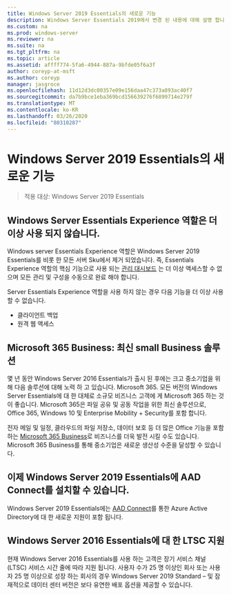```yaml
---
title: Windows Server 2019 Essentials의 새로운 기능
description: Windows Server Essentials 2019에서 변경 된 내용에 대해 설명 합니다.
ms.custom: na
ms.prod: windows-server
ms.reviewer: na
ms.suite: na
ms.tgt_pltfrm: na
ms.topic: article
ms.assetid: affff774-5fa6-4944-887a-9bfde05f6a3f
author: coreyp-at-msft
ms.author: coreyp
manager: jasgroce
ms.openlocfilehash: 11d12d3dc00357e09e156daa47c373a893ac40f7
ms.sourcegitcommit: da7b9bce1eba369bcd156639276f6899714e279f
ms.translationtype: MT
ms.contentlocale: ko-KR
ms.lasthandoff: 03/26/2020
ms.locfileid: "80310287"
---
```

# <a name="whats-new-in-windows-server-2019-essentials"></a>Windows Server 2019 Essentials의 새로운 기능

> 적용 대상: Windows Server 2019 Essentials

## <a name="windows-server-essentials-experience-role-has-been-deprecated"></a>Windows Server Essentials Experience 역할은 더 이상 사용 되지 않습니다.

Windows server Essentials Experience 역할은 Windows Server 2019 Essentials를 비롯 한 모든 서버 Sku에서 제거 되었습니다. 즉, Essentials Experience 역할의 핵심 기능으로 사용 되는 [관리 대시보드](../manage/overview-of-the-dashboard-in-windows-server-essentials.md) 는 더 이상 액세스할 수 없으며 모든 관리 및 구성을 수동으로 완료 해야 합니다. 

Server Essentials Experience 역할을 사용 하지 않는 경우 다음 기능을 더 이상 사용할 수 없습니다.

-   클라이언트 백업 
-   원격 웹 액세스 

## <a name="microsoft-365-business-the-modern-small-business-solution"></a>Microsoft 365 Business: 최신 small Business 솔루션 

몇 년 동안 Windows Server 2016 Essentials가 출시 된 후에는 크고 중소기업을 위해 다음 솔루션에 대해 노력 하 고 있습니다. Microsoft 365. 모든 버전의 Windows Server Essentials에 대 한 대체로 소규모 비즈니스 고객에 게 Microsoft 365 하는 것이 좋습니다. Microsoft 365은 파일 공유 및 공동 작업을 위한 최신 솔루션으로, Office 365, Windows 10 및 Enterprise Mobility + Security를 포함 합니다. 

전자 메일 및 일정, 클라우드의 파일 저장소, 데이터 보호 등 더 많은 Office 기능을 포함 하는 [Microsoft 365 Business](https://www.microsoft.com/microsoft-365/business)로 비즈니스를 더욱 발전 시킬 수도 있습니다. Microsoft 365 Business를 통해 중소기업은 새로운 생산성 수준을 달성할 수 있습니다.

## <a name="aad-connect-can-now-be-installed-on-windows-server-2019-essentials"></a>이제 Windows Server 2019 Essentials에 AAD Connect를 설치할 수 있습니다.

Windows Server 2019 Essentials에는 [AAD Connect](https://docs.microsoft.com/azure/active-directory/connect/active-directory-aadconnect-prerequisites)를 통한 Azure Active Directory에 대 한 새로운 지원이 포함 됩니다. 

## <a name="ltsc-support-for-windows-server-2016-essentials"></a>Windows Server 2016 Essentials에 대 한 LTSC 지원

현재 Windows Server 2016 Essentials를 사용 하는 고객은 장기 서비스 채널 (LTSC) 서비스 시간 줄에 따라 지원 됩니다.
사용자 수가 25 명 이상인 회사 또는 사용자 25 명 이상으로 성장 하는 회사의 경우 Windows Server 2019 Standard – 및 잠재적으로 데이터 센터 버전은 보다 유연한 배포 옵션을 제공할 수 있습니다.
